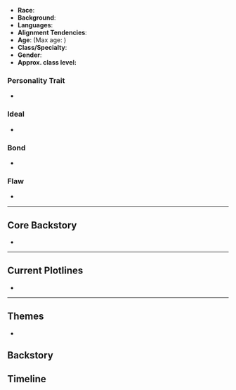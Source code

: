 - **Race**: []()
- **Background**: []()  
- **Languages**: 
- **Alignment Tendencies**: 
- **Age**: (Max age: )
- **Class/Specialty**:
- **Gender**: 
- **Approx. class level:**
### Personality Trait
- 
### Ideal
- 
### Bond
- 
### Flaw
- 
---
## Core Backstory
- 

---

## Current Plotlines

- 

---

## Themes

- 

## Backstory

## Timeline
